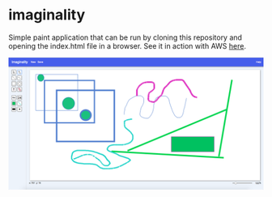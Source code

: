 # imaginality
Simple paint application that can be run by cloning this repository and opening the index.html file in a browser.
See it in action with AWS <a href="https://d3n9r7wd9u4svh.cloudfront.net/">here</a>.

![Imaginality Screenshot](/drawing.png?raw=true "Imaginality")
